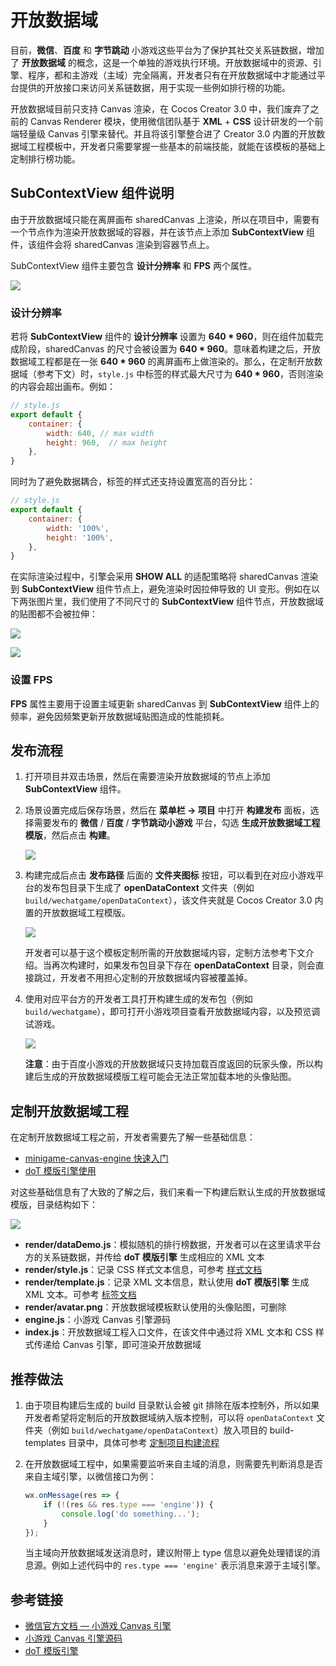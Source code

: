 # 开放数据域

目前，**微信**、**百度** 和 **字节跳动** 小游戏这些平台为了保护其社交关系链数据，增加了 **开放数据域** 的概念，这是一个单独的游戏执行环境。开放数据域中的资源、引擎、程序，都和主游戏（主域）完全隔离，开发者只有在开放数据域中才能通过平台提供的开放接口来访问关系链数据，用于实现一些例如排行榜的功能。

开放数据域目前只支持 Canvas 渲染，在 Cocos Creator 3.0 中，我们废弃了之前的 Canvas Renderer 模块，使用微信团队基于 **XML** + **CSS** 设计研发的一个前端轻量级 Canvas 引擎来替代。并且将该引擎整合进了 Creator 3.0 内置的开放数据域工程模板中，开发者只需要掌握一些基本的前端技能，就能在该模板的基础上定制排行榜功能。

## SubContextView 组件说明

由于开放数据域只能在离屏画布 sharedCanvas 上渲染，所以在项目中，需要有一个节点作为渲染开放数据域的容器，并在该节点上添加 **SubContextView** 组件，该组件会将 sharedCanvas 渲染到容器节点上。

SubContextView 组件主要包含 **设计分辨率** 和 **FPS** 两个属性。

![](./build-open-data-context/sub-context-view.png)

### 设计分辨率

若将 **SubContextView** 组件的 **设计分辨率** 设置为 **640 * 960**，则在组件加载完成阶段，sharedCanvas 的尺寸会被设置为 **640 * 960**。意味着构建之后，开放数据域工程都是在一张 **640 * 960** 的离屏画布上做渲染的。那么，在定制开放数据域（参考下文）时，`style.js` 中标签的样式最大尺寸为 **640 * 960**，否则渲染的内容会超出画布。例如：

```js
// style.js
export default {
    container: {
        width: 640, // max width
        height: 960,  // max height
    },
}
```

同时为了避免数据耦合，标签的样式还支持设置宽高的百分比：

```js
// style.js
export default {
    container: {
        width: '100%',
        height: '100%',
    },
}
```

在实际渲染过程中，引擎会采用 **SHOW ALL** 的适配策略将 sharedCanvas 渲染到 **SubContextView** 组件节点上，避免渲染时因拉伸导致的 UI 变形。例如在以下两张图片里，我们使用了不同尺寸的 **SubContextView** 组件节点，开放数据域的贴图都不会被拉伸：

![](./build-open-data-context/adaption-1.png)

![](./build-open-data-context/adaption-2.png)

### 设置 FPS

**FPS** 属性主要用于设置主域更新 sharedCanvas 到 **SubContextView** 组件上的频率，避免因频繁更新开放数据域贴图造成的性能损耗。

## 发布流程

1. 打开项目并双击场景，然后在需要渲染开放数据域的节点上添加 **SubContextView** 组件。

2. 场景设置完成后保存场景，然后在 **菜单栏 -> 项目** 中打开 **构建发布** 面板，选择需要发布的 **微信** / **百度** / **字节跳动小游戏** 平台，勾选 **生成开放数据域工程模版**，然后点击 **构建**。

    ![](./build-open-data-context/generate-template.png)

3. 构建完成后点击 **发布路径** 后面的 **文件夹图标** 按钮，可以看到在对应小游戏平台的发布包目录下生成了 **openDataContext** 文件夹（例如 `build/wechatgame/openDataContext`），该文件夹就是 Cocos Creator 3.0 内置的开放数据域工程模版。

    ![](./build-open-data-context/build-output.png)

    开发者可以基于这个模板定制所需的开放数据域内容，定制方法参考下文介绍。当再次构建时，如果发布包目录下存在 **openDataContext** 目录，则会直接跳过，开发者不用担心定制的开放数据域内容被覆盖掉。

4. 使用对应平台方的开发者工具打开构建生成的发布包（例如 `build/wechatgame`），即可打开小游戏项目查看开放数据域内容，以及预览调试游戏。

    ![](./build-open-data-context/show-in-devtool.png)

    **注意**：由于百度小游戏的开放数据域只支持加载百度返回的玩家头像，所以构建后生成的开放数据域模版工程可能会无法正常加载本地的头像贴图。

## 定制开放数据域工程

在定制开放数据域工程之前，开发者需要先了解一些基础信息：
- [minigame-canvas-engine 快速入门](https://wechat-miniprogram.github.io/minigame-canvas-engine/api/guide.html#%E5%AE%89%E8%A3%85)
- [doT 模版引擎使用](http://olado.github.io/doT/?spm=a2c6h.12873639.0.0.36f45227oKu0XO)

对这些基础信息有了大致的了解之后，我们来看一下构建后默认生成的开放数据域模版，目录结构如下：

![](./build-open-data-context/folder-structure.png)

- **render/dataDemo.js**：模拟随机的排行榜数据，开发者可以在这里请求平台方的关系链数据，并传给 **doT 模版引擎** 生成相应的 XML 文本
- **render/style.js**：记录 CSS 样式文本信息，可参考 [样式文档](https://wechat-miniprogram.github.io/minigame-canvas-engine/api/style.html#%E5%B8%83%E5%B1%80)
- **render/template.js**：记录 XML 文本信息，默认使用 **doT 模版引擎** 生成 XML 文本。可参考 [标签文档](https://wechat-miniprogram.github.io/minigame-canvas-engine/api/tags.html#%E6%A0%87%E7%AD%BE%E5%88%97%E8%A1%A8)
- **render/avatar.png**：开放数据域模板默认使用的头像贴图，可删除
- **engine.js**：小游戏 Canvas 引擎源码
- **index.js**：开放数据域工程入口文件，在该文件中通过将 XML 文本和 CSS 样式传递给 Canvas 引擎，即可渲染开放数据域

## 推荐做法

1. 由于项目构建后生成的 build 目录默认会被 git 排除在版本控制外，所以如果开发者希望将定制后的开放数据域纳入版本控制，可以将 `openDataContext` 文件夹（例如 `build/wechatgame/openDataContext`）放入项目的 build-templates 目录中，具体可参考 [定制项目构建流程](./custom-project-build-template.md)

2. 在开放数据域工程中，如果需要监听来自主域的消息，则需要先判断消息是否来自主域引擎，以微信接口为例：

    ```js
    wx.onMessage(res => {
        if (!(res && res.type === 'engine')) {
            console.log('do something...');
        }
    });
    ```
    
    当主域向开放数据域发送消息时，建议附带上 type 信息以避免处理错误的消息源。例如上述代码中的 `res.type === 'engine'` 表示消息来源于主域引擎。

## 参考链接

- [微信官方文档 — 小游戏 Canvas 引擎](https://wechat-miniprogram.github.io/minigame-canvas-engine/)
- [小游戏 Canvas 引擎源码](https://github.com/wechat-miniprogram/minigame-canvas-engine)
- [doT 模版引擎](http://olado.github.io/doT/?spm=a2c6h.12873639.0.0.36f45227oKu0XO)
